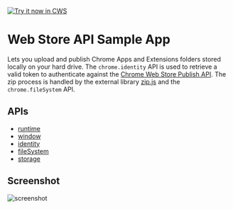 <a target="_blank" href="https://chrome.google.com/webstore/detail/ndgidogppopohjpghapeojgoehfmflab">![Try it now in CWS](https://raw.github.com/GoogleChrome/chrome-app-samples/master/tryitnowbutton.png "Click here to install this sample from the Chrome Web Store")</a>

# Web Store API Sample App

Lets you upload and publish Chrome Apps and Extensions folders stored locally on your hard drive. The `chrome.identity` API is used to retrieve a valid token to authenticate against the [Chrome Web Store Publish API](http://developer.chrome.com/webstore/using_webstore_api). The zip process is handled by the external library [zip.js](http://gildas-lormeau.github.io/zip.js/) and the `chrome.fileSystem` API.

## APIs

* [runtime](http://developer.chrome.com/apps/app_runtime)
* [window](http://developer.chrome.com/apps/app_window)
* [identity](http://developer.chrome.com/apps/app_identity)
* [fileSystem](http://developer.chrome.com/apps/fileSystem)
* [storage](http://developer.chrome.com/apps/storage)
     
## Screenshot
![screenshot](/samples/web-store/assets/screenshot_1280_800.png)
